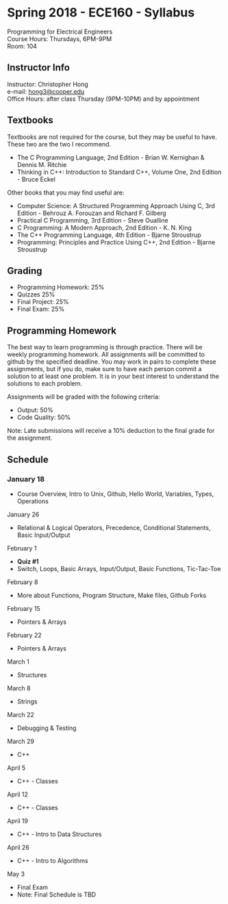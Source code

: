 # Spring 2018 - ECE160 - Syllabus
Programming for Electrical Engineers  
Course Hours: Thursdays, 6PM-9PM  
Room: 104

## Instructor Info
Instructor: Christopher Hong  
e-mail: hong3@cooper.edu  
Office Hours: after class Thursday (9PM-10PM) and by appointment

## Textbooks
Textbooks are not required for the course, but they may be useful to have. These two are the two I recommend.
- The C Programming Language, 2nd Edition - Brian W. Kernighan & Dennis M. Ritchie
- Thinking in C++: Introduction to Standard C++, Volume One, 2nd Edition - Bruce Eckel  

Other books that you may find useful are:
- Computer Science: A Structured Programming Approach Using C, 3rd Edition - Behrouz A. Forouzan and Richard F. Gilberg
- Practical C Programming, 3rd Edition - Steve Oualline
- C Programming: A Modern Approach, 2nd Edition - K. N. King
- The C++ Programming Language, 4th Edition - Bjarne Stroustrup
- Programming: Principles and Practice Using C++, 2nd Edition - Bjarne Stroustrup

## Grading
- Programming Homework: 25%
- Quizzes 25%
- Final Project: 25%
- Final Exam: 25%

## Programming Homework
The best way to learn programming is through practice. There will be weekly programming homework. All assignments will be committed to github by the specified deadline. You may work in pairs to complete these assignments, but if you do, make sure to have each person commit a solution to at least one problem. It is in your best interest to understand the solutions to each problem.

Assignments will be graded with the following criteria:
- Output: 50%
- Code Quality: 50%  

Note: Late submissions will receive a 10% deduction to the final grade for the assignment. 

## Schedule
### January 18  
- Course Overview, Intro to Unix, Github, Hello World, Variables, Types, Operations
 
January 26  
- Relational & Logical Operators, Precedence, Conditional Statements, Basic Input/Output

February 1  
- **Quiz #1**
- Switch, Loops, Basic Arrays, Input/Output, Basic Functions, Tic-Tac-Toe

February 8  
- More about Functions, Program Structure, Make files, Github Forks

February 15  
- Pointers & Arrays

February 22  
- Pointers & Arrays

March 1  
- Structures

March 8  
- Strings

March 22  
- Debugging & Testing

March 29  
- C++

April 5  
- C++ - Classes

April 12  
- C++ - Classes

April 19  
- C++ - Intro to Data Structures

April 26  
- C++ - Intro to Algorithms

May 3
- Final Exam 
- Note: Final Schedule is TBD
